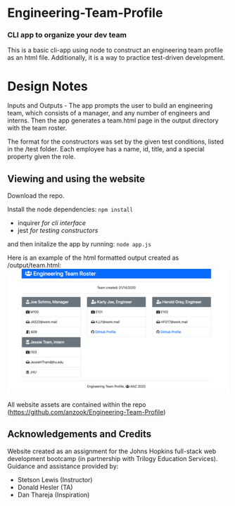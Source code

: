 # Engineering-Team-Profile
### CLI app to organize your dev team

This is a basic cli-app using node to construct an engineering team profile as an html file. Additionally, it is a way to practice test-driven development.

# Design Notes

Inputs and Outputs -
The app prompts the user to build an engineering team, which consists of a manager, and any number of engineers and interns. Then the app generates a team.html page in the output directory with the team roster.

The format for the constructors was set by the given test conditions, listed in the /test folder. Each employee has a name, id, title, and a special property given the role.

## Viewing and using the website

Download the repo.

Install the node dependencies:
`npm install`
* inquirer _for cli interface_
* jest _for testing constructors_

 and then initalize the app by running:
`node app.js`

Here is an example of the html formatted output created as /output/team.html:
![Mainpage Screenshot Demo](/assets/Team_Profile_Demo.png)


All website assets are contained within the repo (https://github.com/anzook/Engineering-Team-Profile)


## Acknowledgements and Credits

Website created as an assignment for the Johns Hopkins full-stack web development bootcamp (in partnership with Trilogy Education Services).
Guidance and assistance provided by:
* Stetson Lewis (Instructor)
* Donald Hesler (TA)
* Dan Thareja (Inspiration)
